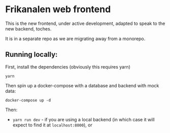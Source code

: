 # Frikanalen web frontend

This is the new frontend, under active development, adapted to speak to the new backend, toches.

It is in a separate repo as we are migrating away from a monorepo.

## Running locally:

First, install the dependencies (obviously this requires yarn)

`yarn`

Then spin up a docker-compose with a database and backend with mock data:

`docker-compose up -d`

Then:

* `yarn run dev` - if you are using a local backend (in which case it will expect to find it at `localhost:8000`), or 
